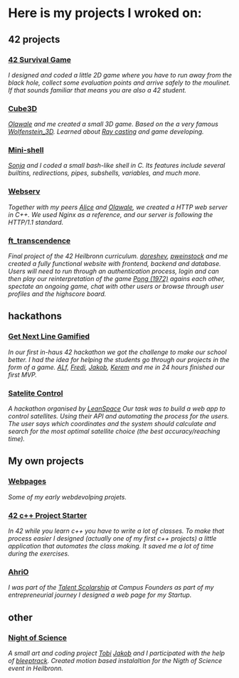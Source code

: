 # Here is my projects I wroked on:
## 42 projects
### [42 Survival Game](https://github.com/tomah56/42_survivalgame)

_I designed and coded a little 2D game where you have to run away from the black hole, collect some evaluation points and arrive safely to the moulinet. If that sounds familiar that means you are also a 42 student._

### [Cube3D](https://github.com/tomah56/cube3D)

_[Olawale]() and me created a small 3D game. Based on the a very famous [Wolfenstein_3D](https://en.wikipedia.org/wiki/Wolfenstein_3D). Learned about [Ray casting](https://en.wikipedia.org/wiki/Ray_casting) and game developing._

### [Mini-shell](https://github.com/tomah56/minishell)

_[Sonja]() and I coded a small bash-like shell in C. Its features include several builtins, redirections, pipes, subshells, variables, and much more._

### [Webserv](https://github.com/tomah56/42-webserv) 

_Together with my peers [Alice](https://github.com/akamlah) and [Olawale](https://github.com/Sirelaw), we created a HTTP web server in C++. We used Nginx as a reference, and our server is following the HTTP/1.1 standard._

### [ft_transcendence](https://github.com/tomah56/ft_transcendence)

_Final project of the 42 Heilbronn curriculum. [doreshev](https://github.com/doreshev), [pweinstock](https://github.com/pweinstock) and me created a fully functional website with frontend, backend and database.
Users will need to run through an authentication process, login and can then play our reinterpretation of the game [Pong (1972)](https://en.wikipedia.org/wiki/Pong) agains each other, spectate an ongoing game, chat with other users or browse through user profiles and the highscore board._

## hackathons
### [Get Next Line Gamified](https://github.com/tomah56/42_hackatlon)

_In our first in-haus 42 hackathon we got the challenge to make our school better. I had the idea for helping the students go through our projects in the form of a game. [ALf](https://github.com/alfjl), [Fredi](https://github.com/Fredi-B), [Jakob](https://github.com/jweeeezy), [Kerem](https://github.com/K-isikoglu) and me in 24 hours finished our first MVP._ 

### [Satelite Control](https://github.com/tomah56/leanspace_-hackathon)

_A hackathon organised by [LeanSpace](https://leanspace.io/) Our task was to build a web app to control satellites. Using their API and automating the process for the users. The user says which coordinates and the system should calculate and search for the most optimal satellite choice (the best accuracy/reaching time)._

## My own projects
### [Webpages](https://github.com/tomah56/tamas.a.tokesi.github.io)

_Some of my early webdevolping projets._

### [42 c++ Project Starter](https://github.com/tomah56/cppProjectStarter)

_In 42 while you learn c++ you have to write a lot of classes. To make that process easier I designed (actually one of my first c++ projects) a little application that automates the class making. It saved me a lot of time during the exercises._

### [AhriO](https://github.com/tomah56/kalleweb)

_I was part of the [Talent Scolarship](https://campusfounders.de/talent/talent-scholarship-program/) at Campus Founders as part of my entrepreneurial journey I designed a web page for my Startup._

## other
### [Night of Science](https://github.com/tomah56/nightscience)

_A small art and coding project [Tobi](https://github.com/tobbel42) [Jakob](https://github.com/jweeeezy) and I participated with the help of [bleeptrack](https://github.com/bleeptrack). Created motion based instalaltion for the Nigth of Science event in Heilbronn._

